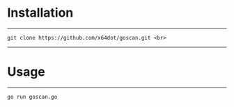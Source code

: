 # Installation
----
```
git clone https://github.com/x64dot/goscan.git <br>
```
----

# Usage
----
```
go run goscan.go
```


